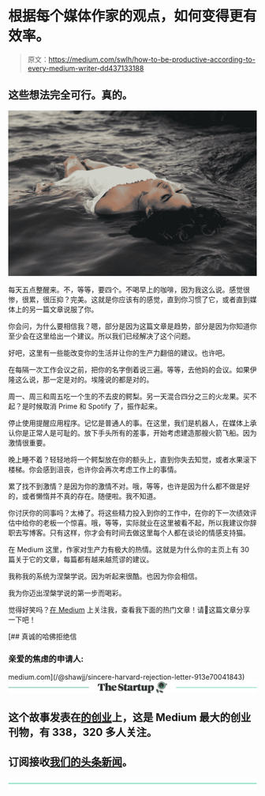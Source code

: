 # 根据每个媒体作家的观点，如何变得更有效率。

> 原文：<https://medium.com/swlh/how-to-be-productive-according-to-every-medium-writer-dd437133188>

## 这些想法完全可行。真的。

![](img/8553408ccd4dbf20587c86bdb957d3fa.png)

每天五点整醒来。不，等等，要四个。不喝早上的咖啡，因为我这么说。感觉很惨，很累，很压抑？完美。这就是你应该有的感觉，直到你习惯了它，或者直到媒体上的另一篇文章说服了你。

你会问，为什么要相信我？嗯，部分是因为这篇文章是趋势，部分是因为你知道你至少会在这里给出一个建议。所以我们已经解决了这个问题。

好吧，这里有一些能改变你的生活并让你的生产力翻倍的建议。也许吧。

在每隔一次工作会议之前，把你的名字倒着说三遍。等等，去他妈的会议。如果伊隆这么说，那一定是对的。埃隆说的都是对的。

周一、周三和周五吃一个生的不去皮的鳄梨。另一天混合四分之三的火龙果。买不起？是时候取消 Prime 和 Spotify 了，振作起来。

停止使用提醒应用程序。记忆是普通人的事。在这里，我们是机器人，在媒体上承认你是正常人是可耻的。放下手头所有的差事，开始考虑建造那艘火箭飞船。因为激情很重要。

晚上睡不着？轻轻地将一个鳄梨放在你的额头上，直到你失去知觉，或者水果滚下楼梯。你会感到沮丧，也许你会再次考虑工作上的事情。

累了找不到激情？是因为你的激情不对。哦，等等，也许是因为什么都不做是好的，或者懒惰并不真的存在。随便啦。我不知道。

你讨厌你的同事吗？太棒了。将这些精力投入到你的工作中，在你的下一次绩效评估中给你的老板一个惊喜。哦，等等，实际就业在这里被看不起，所以我建议你辞职去写博客。只有这样，你才会有时间去做这里每个人都在谈论的情感支持猫。

在 Medium 这里，作家对生产力有极大的热情。这就是为什么你的主页上有 30 篇关于它的文章，每篇都有越来越荒谬的建议。

我称我的系统为涅槃学说。因为听起来很酷。也因为你会相信。

我为你迈出涅槃学说的第一步而喝彩。

觉得好笑吗？[在 Medium](https://blog.shawjj.com) 上关注我，查看我下面的热门文章！请👏这篇文章分享一下吧！

[](/@shawjj/sincere-harvard-rejection-letter-913e70041843) [## 真诚的哈佛拒绝信

### 亲爱的焦虑的申请人:

medium.com](/@shawjj/sincere-harvard-rejection-letter-913e70041843) [![](img/308a8d84fb9b2fab43d66c117fcc4bb4.png)](https://medium.com/swlh)

## 这个故事发表在[的创业](https://medium.com/swlh)上，这是 Medium 最大的创业刊物，有 338，320 多人关注。

## 订阅接收[我们的头条新闻](http://growthsupply.com/the-startup-newsletter/)。

[![](img/b0164736ea17a63403e660de5dedf91a.png)](https://medium.com/swlh)